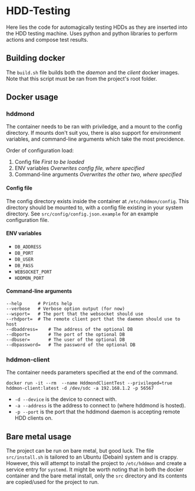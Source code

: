 # HDD-Testing

Here lies the code for automagically testing HDDs as they are inserted into the HDD testing machine. 
Uses python and python libraries to perform actions and compose test results.

## Building docker

The `build.sh` file builds both the *daemon* and the *client* docker images. Note that this script must be ran from the project's root folder.

## Docker usage

### hddmond

The container needs to be ran with priviledge, and a mount to the config directory. If mounts don't suit you, there is also support for environment variables, and command-line arguments which take the most precidence. 

Order of configuration load:
1. Config file              *First to be loaded*
2. ENV variables            *Overwrites config file, where specified*
1. Command-line arguments   *Overwrites the other two, where specified*

#### Config file

The config directory exists inside the container at `/etc/hddmon/config`. This directory should be mounted to, with a config file existing in your system directory. See `src/config/config.json.example` for an example configuration file.

#### ENV variables

- `DB_ADDRESS`
- `DB_PORT`
- `DB_USER`
- `DB_PASS`
- `WEBSOCKET_PORT`
- `HDDMON_PORT`

#### Command-line arguments

```
--help      # Prints help
--verbose   # Verbose option output (for now)
--wsport=   # The port that the websocket should use
--rhdport=  # The remote client port that the daemon should use to host
--dbaddress=    # The address of the optional DB
--dbport=       # The port of the optional DB
--dbuser=       # The user of the optional DB
--dbpassword=   # The password of the optional DB
```

### hddmon-client

The container needs parameters specified at the end of the command. 

```
docker run -it --rm  --name HddmondClientTest --privileged=true hddmon-client:latest -d /dev/sdc -a 192.168.1.2 -p 56567
```

 - `-d --device` is the device to connect with.
 - `-a --address` is the address to connect to (where hddmond is hosted).
 - `-p --port` is the port that the hddmond daemon is accepting remote HDD clients on.

## Bare metal usage

The project can be run on bare metal, but good luck. The file `src/install.sh` is tailored to an Ubuntu (Debain) system and is crappy. However, this will attempt to install the project to `/etc/hddmon` and create a service entry for `systemd`. It might be worth noting that in both the docker container and the bare metal install, only the `src` directory and its contents are copied/used for the project to run.